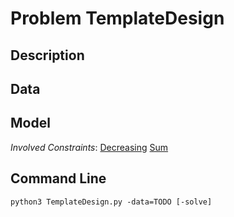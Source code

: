 # Problem TemplateDesign

## Description



## Data



## Model

*Involved Constraints*: [Decreasing](https://pycsp.org/documentation/constraints/Decreasing) [Sum](https://pycsp.org/documentation/constraints/Sum)


## Command Line

```shell
python3 TemplateDesign.py -data=TODO [-solve]
```


